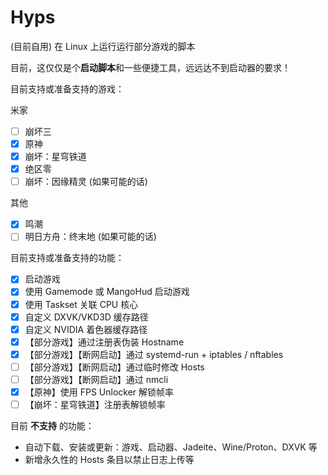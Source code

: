 # Hyps

(目前自用) 在 Linux 上运行运行部分游戏的脚本

目前，这仅仅是个**启动脚本**和一些便捷工具，远远达不到启动器的要求！

目前支持或准备支持的游戏：

米家
- [ ] 崩坏三
- [x] 原神
- [x] 崩坏：星穹铁道
- [x] 绝区零
- [ ] 崩坏：因缘精灵 (如果可能的话)

其他
- [x] 鸣潮
- [ ] 明日方舟：终末地 (如果可能的话)

目前支持或准备支持的功能：

- [x] 启动游戏
- [x] 使用 Gamemode 或 MangoHud 启动游戏
- [x] 使用 Taskset 关联 CPU 核心
- [x] 自定义 DXVK/VKD3D 缓存路径
- [x] 自定义 NVIDIA 着色器缓存路径
- [x] 【部分游戏】通过注册表伪装 Hostname
- [x] 【部分游戏】【断网启动】通过 systemd-run + iptables / nftables
- [ ] 【部分游戏】【断网启动】通过临时修改 Hosts
- [ ] 【部分游戏】【断网启动】通过 nmcli
- [x] 【原神】使用 FPS Unlocker 解锁帧率
- [ ] 【崩坏：星穹铁道】注册表解锁帧率

目前 **不支持** 的功能：

- 自动下载、安装或更新：游戏、启动器、Jadeite、Wine/Proton、DXVK 等
- 新增永久性的 Hosts 条目以禁止日志上传等
